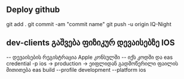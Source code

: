 ## Deploy github

git add .
git commit -am "commit name"
git push -u origin IQ-Night

## dev-clients გაშვება ფიზიკურ დევაისებზე IOS

-- დევაისების რეგისტრაცია Apple კონსულში
-- იქს კოდში და eas credential -p ios -> production -> ეიფლიდან გადმოწერილი ფაილის მითითება
eas build --profile development --platform ios
